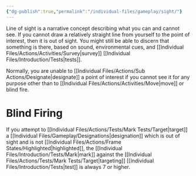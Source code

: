 ```yaml
---
{"dg-publish":true,"permalink":"/individual-files/gameplay/sight/"}
---
```


Line of sight is a narrative concept describing what you can and cannot see. If you cannot draw a relatively straight line from yourself to the point of interest, then it is out of sight. You might still be able to discern that something is there, based on sound, environmental cues, and [[Individual Files/Actions/Activities/Survey\|survey]] [[Individual Files/Introduction/Tests\|tests]].

Normally, you are unable to [[Individual Files/Actions/Sub Actions/Designate\|designate]] a point of interest if you cannot see it for any purpose other than to [[Individual Files/Actions/Activities/Move\|move]] or blind fire.

# Blind Firing
If you attempt to [[Individual Files/Actions/Tests/Mark Tests/Target\|target]] a [[Individual Files/Gameplay/Designations\|designation]] which is out of sight and is not [[Individual Files/Actions/Frame States/Highlighted\|highlighted]], the [[Individual Files/Introduction/Tests/Mark\|mark]] against the [[Individual Files/Actions/Tests/Mark Tests/Target\|targeting]] [[Individual Files/Introduction/Tests\|test]] is always 7 or higher.